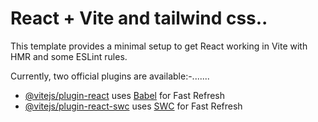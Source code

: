 # React + Vite  and tailwind css..

This template provides a minimal setup to get React working in Vite with HMR and some ESLint rules.

Currently, two official plugins are available:-.......

- [@vitejs/plugin-react](https://github.com/vitejs/vite-plugin-react/blob/main/packages/plugin-react/README.md) uses [Babel](https://babeljs.io/) for Fast Refresh
- [@vitejs/plugin-react-swc](https://github.com/vitejs/vite-plugin-react-swc) uses [SWC](https://swc.rs/) for Fast Refresh
